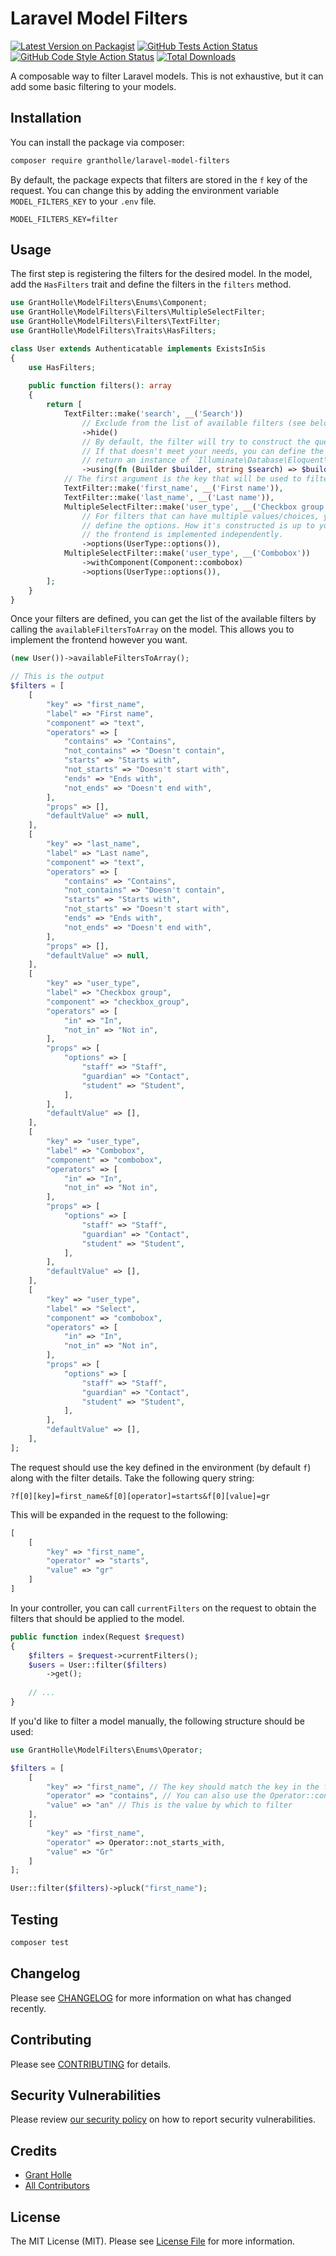  # Laravel Model Filters

[![Latest Version on Packagist](https://img.shields.io/packagist/v/grantholle/laravel-model-filters.svg?style=flat-square)](https://packagist.org/packages/grantholle/laravel-model-filters)
[![GitHub Tests Action Status](https://img.shields.io/github/actions/workflow/status/grantholle/laravel-model-filters/run-tests.yml?branch=main&label=tests&style=flat-square)](https://github.com/grantholle/laravel-model-filters/actions?query=workflow%3Arun-tests+branch%3Amain)
[![GitHub Code Style Action Status](https://img.shields.io/github/actions/workflow/status/grantholle/laravel-model-filters/fix-php-code-style-issues.yml?branch=main&label=code%20style&style=flat-square)](https://github.com/grantholle/laravel-model-filters/actions?query=workflow%3A"Fix+PHP+code+style+issues"+branch%3Amain)
[![Total Downloads](https://img.shields.io/packagist/dt/grantholle/laravel-model-filters.svg?style=flat-square)](https://packagist.org/packages/grantholle/laravel-model-filters)

A composable way to filter Laravel models. This is not exhaustive, but it can add some basic filtering to your models.

## Installation

You can install the package via composer:

```bash
composer require grantholle/laravel-model-filters
```

By default, the package expects that filters are stored in the `f` key of the request. You can change this by adding the environment variable `MODEL_FILTERS_KEY` to your `.env` file.

```
MODEL_FILTERS_KEY=filter
```

## Usage

The first step is registering the filters for the desired model. In the model, add the `HasFilters` trait and define the filters in the `filters` method.

```php
use GrantHolle\ModelFilters\Enums\Component;
use GrantHolle\ModelFilters\Filters\MultipleSelectFilter;
use GrantHolle\ModelFilters\Filters\TextFilter;
use GrantHolle\ModelFilters\Traits\HasFilters;

class User extends Authenticatable implements ExistsInSis
{
    use HasFilters;
    
    public function filters(): array
    {
        return [
            TextFilter::make('search', __('Search'))
                // Exclude from the list of available filters (see below when not present on `availableFiltersToArray()`
                ->hide()
                // By default, the filter will try to construct the query based on the supplied operator and value.
                // If that doesn't meet your needs, you can define the query parameters yourself. It should
                // return an instance of `Illuminate\Database\Eloquent\Builder`.
                ->using(fn (Builder $builder, string $search) => $builder->search($search)),
            // The first argument is the key that will be used to filter the model. The second argument is the label    
            TextFilter::make('first_name', __('First name')),
            TextFilter::make('last_name', __('Last name')),
            MultipleSelectFilter::make('user_type', __('Checkbox group'))
                // For filters that can have multiple values/choices, you can
                // define the options. How it's constructed is up to you, since
                // the frontend is implemented independently.
                ->options(UserType::options()),
            MultipleSelectFilter::make('user_type', __('Combobox'))
                ->withComponent(Component::combobox)
                ->options(UserType::options()),
        ];
    }
}
```

Once your filters are defined, you can get the list of the available filters by calling the `availableFiltersToArray` on the model. This allows you to implement the frontend however you want.

```php
(new User())->availableFiltersToArray();

// This is the output
$filters = [
    [
        "key" => "first_name",
        "label" => "First name",
        "component" => "text",
        "operators" => [
            "contains" => "Contains",
            "not_contains" => "Doesn't contain",
            "starts" => "Starts with",
            "not_starts" => "Doesn't start with",
            "ends" => "Ends with",
            "not_ends" => "Doesn't end with",
        ],
        "props" => [],
        "defaultValue" => null,
    ],
    [
        "key" => "last_name",
        "label" => "Last name",
        "component" => "text",
        "operators" => [
            "contains" => "Contains",
            "not_contains" => "Doesn't contain",
            "starts" => "Starts with",
            "not_starts" => "Doesn't start with",
            "ends" => "Ends with",
            "not_ends" => "Doesn't end with",
        ],
        "props" => [],
        "defaultValue" => null,
    ],
    [
        "key" => "user_type",
        "label" => "Checkbox group",
        "component" => "checkbox_group",
        "operators" => [
            "in" => "In",
            "not_in" => "Not in",
        ],
        "props" => [
            "options" => [
                "staff" => "Staff",
                "guardian" => "Contact",
                "student" => "Student",
            ],
        ],
        "defaultValue" => [],
    ],
    [
        "key" => "user_type",
        "label" => "Combobox",
        "component" => "combobox",
        "operators" => [
            "in" => "In",
            "not_in" => "Not in",
        ],
        "props" => [
            "options" => [
                "staff" => "Staff",
                "guardian" => "Contact",
                "student" => "Student",
            ],
        ],
        "defaultValue" => [],
    ],
    [
        "key" => "user_type",
        "label" => "Select",
        "component" => "combobox",
        "operators" => [
            "in" => "In",
            "not_in" => "Not in",
        ],
        "props" => [
            "options" => [
                "staff" => "Staff",
                "guardian" => "Contact",
                "student" => "Student",
            ],
        ],
        "defaultValue" => [],
    ],
];
```

The request should use the key defined in the environment (by default `f`) along with the filter details. Take the following query string:

```
?f[0][key]=first_name&f[0][operator]=starts&f[0][value]=gr
```

This will be expanded in the request to the following:

```php
[
    [
        "key" => "first_name",
        "operator" => "starts",
        "value" => "gr"
    ]
]
```

In your controller, you can call `currentFilters` on the request to obtain the filters that should be applied to the model.

```php
public function index(Request $request)
{
    $filters = $request->currentFilters();
    $users = User::filter($filters)
        ->get();
    
    // ...
}
```

If you'd like to filter a model manually, the following structure should be used:

```php
use GrantHolle\ModelFilters\Enums\Operator;

$filters = [
    [
        "key" => "first_name", // The key should match the key in the filter definition
        "operator" => "contains", // You can also use the Operator::contains enum
        "value" => "an" // This is the value by which to filter
    ],
    [
        "key" => "first_name",
        "operator" => Operator::not_starts_with,
        "value" => "Gr"
    ]
];

User::filter($filters)->pluck("first_name");
```

## Testing

```bash
composer test
```

## Changelog

Please see [CHANGELOG](CHANGELOG.md) for more information on what has changed recently.

## Contributing

Please see [CONTRIBUTING](CONTRIBUTING.md) for details.

## Security Vulnerabilities

Please review [our security policy](../../security/policy) on how to report security vulnerabilities.

## Credits

- [Grant Holle](https://github.com/grantholle)
- [All Contributors](../../contributors)

## License

The MIT License (MIT). Please see [License File](LICENSE.md) for more information.
